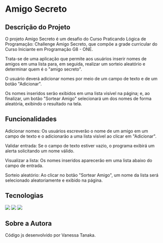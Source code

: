 <h1>Amigo Secreto</h1>

<h2>Descrição do Projeto</h2>
<p>O projeto Amigo Secreto é um desafio do Curso Praticando Lógica de Programação: Challenge Amigo Secreto, que compõe a grade curricular do Curso Iniciante em Programação G8 - ONE.</p>
<p>Trata-se de uma aplicação que permite aos usuários inserir nomes de amigos em uma lista para, em seguida, realizar um sorteio aleatório e determinar quem é o "amigo secreto".</p>
<p>O usuário deverá adicionar nomes por meio de um campo de texto e de um botão "Adicionar".</p>
<p>Os nomes inseridos serão exibidos em uma lista visível na página; e, ao finalizar, um botão "Sortear Amigo" selecionará um dos nomes de forma aleatória, exibindo o resultado na tela.</p>


<h2>Funcionalidades</h2>
<p>Adicionar nomes: Os usuários escreverão o nome de um amigo em um campo de texto e o adicionarão a uma lista visível ao clicar em "Adicionar".</p>
<p>Validar entrada: Se o campo de texto estiver vazio, o programa exibirá um alerta solicitando um nome válido.</p>
<p>Visualizar a lista: Os nomes inseridos aparecerão em uma lista abaixo do campo de entrada.</p>
<p>Sorteio aleatório: Ao clicar no botão "Sortear Amigo", um nome da lista será selecionado aleatoriamente e exibido na página.</p>


<h2>Tecnologias</h2>
<div>
  <img src="https://img.shields.io/badge/JavaScript-F7DF1E?style=for-the-badge&logo=javascript&logoColor=black">
  <img src="https://img.shields.io/badge/HTML-239120?style=for-the-badge&logo=html5&logoColor=white">
  <img src="https://img.shields.io/badge/CSS-239120?&style=for-the-badge&logo=css3&logoColor=white">
</div>


<h2>Sobre a Autora</h2>
<p>Código js desenvolvido por Vanessa Tanaka.</p>
